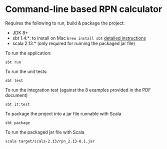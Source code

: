 # Command-line based RPN calculator

Requires the following to run, build & package the project:
- JDK 8+
- sbt 1.4.*: to install on Mac ```brew install sbt``` [detailed instructions](https://www.scala-sbt.org/1.x/docs/Installing-sbt-on-Mac.html)
- scala 2.13.* (only required for running the packaged jar file)

To run the application:
```
sbt run
```

To run the unit tests:
```
sbt test
```

To run the integration test (against the 8 examples provided in the PDF document)
```
sbt it:test
```

To package the project into a jar file runnable with Scala
```
sbt package
```

To run the packaged jar file with Scala
```
scala target/scala-2.13/rpn_2.13-0.1.jar
```
